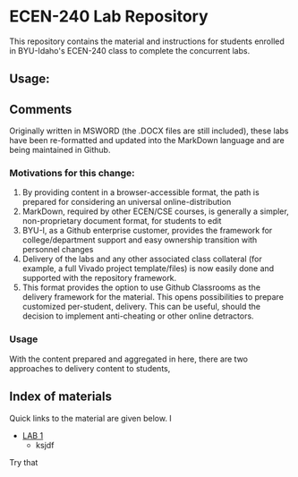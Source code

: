 # ECEN-240 Lab Repository
This repository contains the material and instructions for students enrolled in BYU-Idaho's ECEN-240 class to complete the concurrent labs.  

## Usage:


## Comments
Originally written in MSWORD (the .DOCX files are still included), these labs have been re-formatted and updated into the MarkDown language and are being maintained in Github.

### Motivations for this change:

1. By providing content in a browser-accessible format, the path is prepared for considering an universal online-distribution
2. MarkDown, required by other ECEN/CSE courses, is generally a simpler, non-proprietary document format, for students to edit
3. BYU-I, as a Github enterprise customer, provides the framework for college/department support and easy ownership transition with personnel changes
4. Delivery of the labs and any other associated class collateral (for example, a full Vivado project template/files) is now easily done and supported with the repository framework.
5. This format provides the option to use Github Classrooms as the delivery framework for the material.  This opens possibilities to prepare customized per-student, delivery.  This can be useful, should the decision to implement anti-cheating or other online detractors.

### Usage
With the content prepared and aggregated in here, there are two approaches to delivery content to students, 
## Index of materials
Quick links to the material are given below.  I

* [LAB 1](ECEN240_Lab1/ECEN240_Lab1_Analog_vs_Digital.md)
    * ksjdf


Try that
